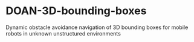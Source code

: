# DOAN-3D-bounding-boxes
Dynamic obstacle avoidance navigation of 3D bounding boxes for mobile robots in unknown unstructured environments

